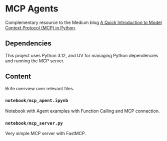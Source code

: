 # MCP Agents
Complementary resource to the Medium blog [A Quick Introduction to Model Context Protocol (MCP) in Python](https://medium.com/p/bee6d36334ec). 

## Dependencies
This project uses Python 3.12, and UV for managing Python dependencies and running the MCP server. 

## Content
Brife overview over relevant files.

### `notebook/mcp_apent.ipynb`
Notebook with Agent examples with Function Calling and MCP connection.

### `notebook/mcp_server.py`
Very simple MCP server with FastMCP.
